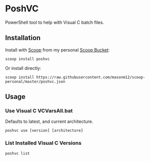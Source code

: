 # PoshVC

PowerShell tool to help with Visual C batch files.

## Installation

Install with [Scoop](http://scoop.sh) from my personal [Scoop Bucket](https://github.com/masonm12/scoop-personal):

	scoop install poshvc
	
Or install directly:

	scoop install https://raw.githubusercontent.com/masonm12/scoop-personal/master/poshvc.json

## Usage

### Use Visual C VCVarsAll.bat

Defaults to latest, and current architecture.

	poshvc use [version] [architecture]

### List Installed Visual C Versions

	poshvc list
